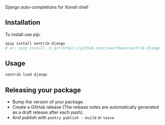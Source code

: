 Django auto-completions for Xonsh shell


## Installation

To install use pip:

```bash
xpip install xontrib-django
# or: xpip install -U git+https://github.com/jnoortheen/xontrib-django
```

## Usage

```bash
xontrib load django
```

## Releasing your package

- Bump the version of your package.
- Create a GitHub release (The release notes are automatically generated as a draft release after each push).
- And publish with `poetry publish --build` or `twine`
